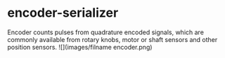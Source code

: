 # encoder-serializer
Encoder counts pulses from quadrature encoded signals, which are commonly available from rotary knobs, motor or shaft sensors and other position sensors.
![](images/filname encoder.png)
